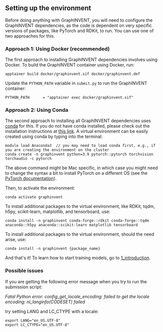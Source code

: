 ## Setting up the environment
Before doing anything with GraphINVENT, you will need to configure the GraphINVENT dependencies, as the code is dependent on very specific versions of packages, like PyTorch and RDKit, to run. You can use one of two approaches for this.

### Approach 1: Using Docker (recommended)
The first approach to installing GraphINVENT dependencies involves using Docker. To build the GraphINVENT container using Docker, run:
```
apptainer build docker/graphinvent.sif docker/graphinvent.def
```

Update the `PYTHON_PATH` variable in `submit.py` to run the GraphINVENT container:
```
PYTHON_PATH      = "apptainer exec docker/graphinvent.sif"
```

### Approach 2: Using Conda
The second approach to installing all GraphINVENT dependencies uses [conda](https://docs.conda.io/en/latest/) for this. If you do not have conda installed, please check out the installation instructions at [this link](https://docs.anaconda.com/free/miniconda/). A virtual environment can be easily created using conda by typing into the terminal:

```
module load Anaconda3  // you may need to load conda first, e.g., if you are creating the environment on the cluster
conda create -n graphinvent python=3.9 pytorch::pytorch torchvision torchaudio -c pytorch
```

The above command might be Mac specific, in which case you might need to change the syntax a bit to install PyTorch on a different OS (see the [PyTorch documentation](https://pytorch.org/get-started/locally/)).

Then, to activate the environment:

```
conda activate graphinvent
```

To install additional packages to the virtual environment, like RDKit, tqdm, h5py, scikit-learn, matplotlib, and tensorboard, use:

```
conda install -n graphinvent conda-forge::rdkit conda-forge::tqdm anaconda::h5py anaconda::scikit-learn matplotlib tensorboard
```

To install additional packages to the virtual environment, should the need arise, use:

```
conda install -n graphinvent {package_name}
```

And that's it! To learn how to start training models, go to [1_introduction](1_introduction.md).


### Possible issues
If you are getting the following error message when you try to run the submission script:

*Fatal Python error: config_get_locale_encoding: failed to get the locale encoding: nl_langinfo(CODESET) failed*

try setting LANG and LC_CTYPE with a locale:
```
export LANG="en_US.UTF-8"
export LC_CTYPE="en_US.UTF-8"
```
